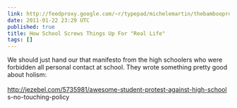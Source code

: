 ```yaml
---
link: http://feedproxy.google.com/~r/typepad/michelemartin/thebambooprojectblog/~3/IujIUxKNNQ8/how-school-screws-things-up-for-real-life.html
date: 2011-01-22 23:29 UTC
published: true
title: How School Screws Things Up For "Real Life"
tags: []
---
```


We should just hand our that manifesto from the high schoolers who were<br>forbidden all personal contact at school. They wrote something pretty good about holism: <br><br><a href="http://jezebel.com/5735981/awesome-student-protest-against-high-schools-no-touching-policy">http://jezebel.com/5735981/awesome-student-protest-against-high-school<wbr>s-no-touching-policy</a>
